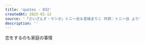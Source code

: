 ```yaml
---
title: 'quotes - 032'
createdAt: 2025-01-12
source: '「さいざんす・マンボ」トニー谷＆宮城まりこ 作詞：トニー谷 より'
description: ''
---
```

恋をするのも家庭の事情